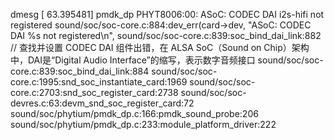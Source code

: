dmesg [   63.395481] pmdk_dp PHYT8006:00: ASoC: CODEC DAI i2s-hifi not registered
sound/soc/soc-core.c:884:dev_err(card->dev, "ASoC: CODEC DAI %s not registered\n",
sound/soc/soc-core.c:839:soc_bind_dai_link:882 // 查找并设置 CODEC DAI 组件出错，在 ALSA SoC（Sound on Chip）架构中，DAI是“Digital Audio Interface”的缩写，表示数字音频接口
sound/soc/soc-core.c:839:soc_bind_dai_link:884
sound/soc/soc-core.c:1995:snd_soc_instantiate_card:1969
sound/soc/soc-core.c:2703:snd_soc_register_card:2738
sound/soc/soc-devres.c:63:devm_snd_soc_register_card:72
sound/soc/phytium/pmdk_dp.c:166:pmdk_sound_probe:206
sound/soc/phytium/pmdk_dp.c:233:module_platform_driver:222
